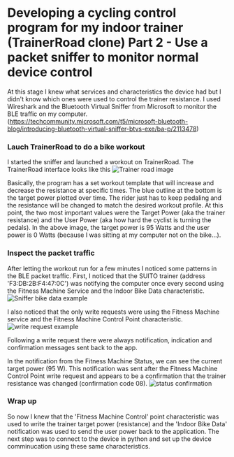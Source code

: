 # Developing a cycling control program for my indoor trainer (TrainerRoad clone) Part 2 - Use a packet sniffer to monitor normal device control
At this stage I knew what services and characteristics the device had but I didn't know which ones were used to control the trainer resistance. 
I used Wireshark and the Bluetooth Virtual Sniffer from Microsoft to monitor the BLE traffic on my computer. (https://techcommunity.microsoft.com/t5/microsoft-bluetooth-blog/introducing-bluetooth-virtual-sniffer-btvs-exe/ba-p/2113478)

### Lauch TrainerRoad to do a bike workout
I started the sniffer and launched a workout on TrainerRoad. The TrainerRoad interface looks like this
![Trainer road image](https://user-images.githubusercontent.com/102377660/185466247-819c4fad-b2e1-46f3-b5eb-d9b476920a45.PNG)

Basically, the program has a set workout template that will increase and decrease the resistance at specific times. The blue outline at the bottom is the target power plotted over time. 
The rider just has to keep pedaling and the resistance will be changed to match the desired workout profile.
At this point, the two most important values were the Target Power (aka the trainer resistance) and the User Power (aka how hard the cyclist is turning the pedals).
In the above image, the target power is 95 Watts and the user power is 0 Watts (because I was sitting at my computer not on the bike...).

### Inspect the packet traffic
After letting the workout run for a few minutes I noticed some patterns in the BLE packet traffic. 
First, I noticed that the SUITO trainer (address 'F3:DB:2B:F4:47:0C') was notifying the computer once every second using the Fitness Machine Service and the Indoor Bike Data characteristic. 
![Sniffer bike data example](https://user-images.githubusercontent.com/102377660/185469411-faf199e6-8543-4918-8289-9af0051ffdad.PNG)

I also noticed that the only write requests were using the Fitness Machine service and the Fitness Machine Control Point characteristic.
![write request example](https://user-images.githubusercontent.com/102377660/185468851-9b907899-95a3-4be8-8d25-3cc154a947e7.PNG)

Following a write request there were always notification, indication and confirmation messages sent back to the app. 

In the notification from the Fitness Machine Status, we can see the current target power (95 W). 
This notification was sent after the Fitness Machine Control Point write request and appears to be a confirmation that the trainer resistance was changed (confirmation code 08). 
![status confirmation](https://user-images.githubusercontent.com/102377660/185469826-080ec645-09ed-4345-a0bd-2057d961de02.PNG)

### Wrap up
So now I knew that the 'Fitness Machine Control' point characteristic was used to write the trainer target power (resistance) and the 'Indoor Bike Data' notification was used to send the user power back to the application.
The next step was to connect to the device in python and set up the device comminucation using these same characteristics. 
